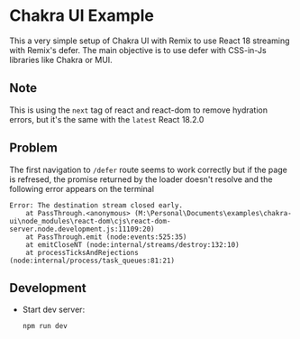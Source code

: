 # Chakra UI Example

This a very simple setup of Chakra UI with Remix to use React 18 streaming with Remix's defer. The main objective is to use defer with CSS-in-Js libraries like Chakra or MUI.

## Note

This is using the `next` tag of react and react-dom to remove hydration errors, but it's the same with the `latest` React 18.2.0

## Problem

The first navigation to `/defer` route seems to work correctly but if the page is refresed, the promise returned by the loader doesn't resolve and the following error appears on the terminal

```
Error: The destination stream closed early.
    at PassThrough.<anonymous> (M:\Personal\Documents\examples\chakra-ui\node_modules\react-dom\cjs\react-dom-server.node.development.js:11109:20)
    at PassThrough.emit (node:events:525:35)
    at emitCloseNT (node:internal/streams/destroy:132:10)
    at processTicksAndRejections (node:internal/process/task_queues:81:21)
```

## Development

- Start dev server:

  ```sh
  npm run dev
  ```
